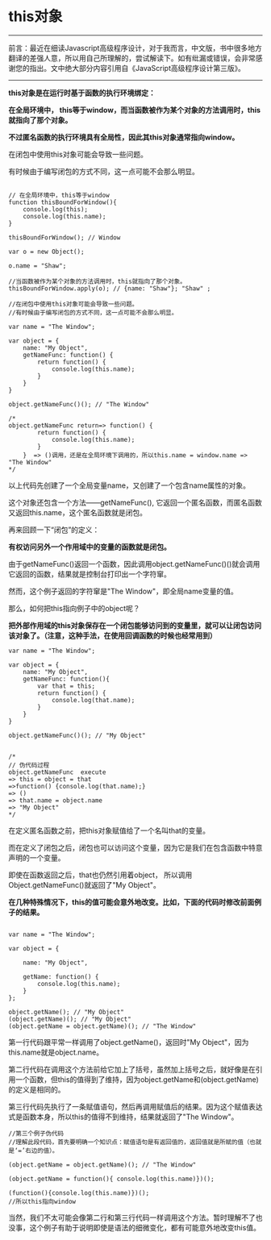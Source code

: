 # this对象

---
前言：最近在细读Javascript高级程序设计，对于我而言，中文版，书中很多地方翻译的差强人意，所以用自己所理解的，尝试解读下。如有纰漏或错误，会非常感谢您的指出。文中绝大部分内容引用自《JavaScript高级程序设计第三版》。

---

**this对象是在运行时基于函数的执行环境绑定：**

**在全局环境中， this等于window，而当函数被作为某个对象的方法调用时，this就指向了那个对象。**

**不过匿名函数的执行环境具有全局性，因此其this对象通常指向window。**

在闭包中使用this对象可能会导致一些问题。

有时候由于编写闭包的方式不同，这一点可能不会那么明显。

```

// 在全局环境中，this等于window
function thisBoundForWindow(){
    console.log(this);
    console.log(this.name);
}

thisBoundForWindow(); // Window

var o = new Object();

o.name = "Shaw";

//当函数被作为某个对象的方法调用时，this就指向了那个对象。
thisBoundForWindow.apply(o); // {name: "Shaw"}; "Shaw" ;

```

```
//在闭包中使用this对象可能会导致一些问题。
//有时候由于编写闭包的方式不同，这一点可能不会那么明显。

var name = "The Window";

var object = {
    name: "My Object",
    getNameFunc: function() {
        return function() {
            console.log(this.name);
        }
    }
}

object.getNameFunc()(); // "The Window"

/*
object.getNameFunc return=> function() {
        return function() {
            console.log(this.name);
        }
    }  => ()调用，还是在全局环境下调用的，所以this.name = window.name => "The Window"
*/
```

以上代码先创建了一个全局变量name，又创建了一个包含name属性的对象。

这个对象还包含一个方法——getNameFunc(), 它返回一个匿名函数，而匿名函数又返回this.name，这个匿名函数就是闭包。

再来回顾一下“闭包”的定义：

**有权访问另外一个作用域中的变量的函数就是闭包。**

由于getNameFunc()返回一个函数，因此调用object.getNameFunc()()就会调用它返回的函数，结果就是控制台打印出一个字符窜。

然而，这个例子返回的字符窜是"The Window"，即全局name变量的值。

那么，如何把this指向例子中的object呢？

**把外部作用域的this对象保存在一个闭包能够访问到的变量里，就可以让闭包访问该对象了。（注意，这种手法，在使用回调函数的时候也经常用到）**

```
var name = "The Window";

var object = {
    name: "My Object",
    getNameFunc: function(){
        var that = this;
        return function() {
            console.log(that.name);
        }
    }
}

object.getNameFunc()(); // "My Object"


/*
// 伪代码过程
object.getNameFunc  execute
=> this = object = that 
=>function() {console.log(that.name);}  
=> ()
=> that.name = object.name 
=> "My Object" 
*/
```

在定义匿名函数之前，把this对象赋值给了一个名叫that的变量。 

而在定义了闭包之后，闭包也可以访问这个变量，因为它是我们在包含函数中特意声明的一个变量。

即使在函数返回之后，that也仍然引用着object， 所以调用Object.getNameFunc()就返回了"My Object"。


**在几种特殊情况下，this的值可能会意外地改变。比如，下面的代码时修改前面例子的结果。**

```

var name = "The Window";

var object = {

    name: "My Object",

    getName: function() {
        console.log(this.name);
    }
};

object.getName(); // "My Object"
(object.getName)(); // "My Object"
(object.getName = object.getName)(); // "The Window"

```

第一行代码跟平常一样调用了object.getName()，返回时"My Object"，因为this.name就是object.name。

第二行代码在调用这个方法前给它加上了括号，虽然加上括号之后，就好像是在引用一个函数，但this的值得到了维持，因为object.getName和(object.getName)的定义是相同的。

第三行代码先执行了一条赋值语句，然后再调用赋值后的结果。因为这个赋值表达式是函数本身，所以this的值得不到维持，结果就返回了"The Window"。

```
//第三个例子伪代码
//理解此段代码，首先要明确一个知识点：赋值语句是有返回值的，返回值就是所赋的值（也就是‘=’右边的值）。

(object.getName = object.getName)(); // "The Window"

(object.getName = function(){ console.log(this.name)})();

(function(){console.log(this.name)})();
//所以this指向window

```

当然，我们不太可能会像第二行和第三行代码一样调用这个方法。暂时理解不了也没事，这个例子有助于说明即使是语法的细微变化，都有可能意外地改变this值。
